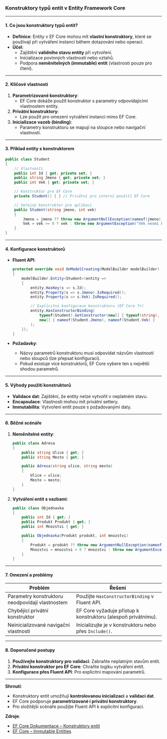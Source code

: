 
### Konstruktory typů entit v Entity Framework Core

---

#### **1. Co jsou konstruktory typů entit?**  

- **Definice**: Entity v EF Core mohou mít **vlastní konstruktory**, které se používají při vytváření instancí během dotazování nebo operací.  
- **Účel**:  
  - Zajištění **validního stavu entity** při vytvoření.  
  - Inicializace povinných vlastností nebo vztahů.  
  - Podpora **neměnitelných (immutable) entit** (vlastnosti pouze pro čtení).  

---

#### **2. Klíčové vlastnosti**  

1. **Parametrizované konstruktory**:  
   - EF Core dokáže použít konstruktor s parametry odpovídajícími vlastnostem entity.  
2. **Privátní konstruktory**:  
   - Lze použít pro omezení vytváření instancí mimo EF Core.  
3. **Inicializace vazeb (binding)**:  
   - Parametry konstruktoru se mapují na sloupce nebo navigační vlastnosti.  

---

#### **3. Příklad entity s konstruktorem**  

```csharp  
public class Student  
{  
    // Vlastnosti  
    public int Id { get; private set; }  
    public string Jmeno { get; private set; }  
    public int Vek { get; private set; }  

    // Konstruktor pro EF Core  
    private Student() { } // Privátní pro interní použití EF Core  

    // Veřejný konstruktor pro aplikaci  
    public Student(string jmeno, int vek)  
    {  
        Jmeno = jmeno ?? throw new ArgumentNullException(nameof(jmeno));  
        Vek = vek >= 0 ? vek : throw new ArgumentException("Věk nesmí být záporný.");  
    }  
}  
```  

---

#### **4. Konfigurace konstruktorů**  

- **Fluent API**:  
  ```csharp  
  protected override void OnModelCreating(ModelBuilder modelBuilder)  
  {  
      modelBuilder.Entity<Student>(entity =>  
      {  
          entity.HasKey(s => s.Id);  
          entity.Property(s => s.Jmeno).IsRequired();  
          entity.Property(s => s.Vek).IsRequired();  

          // Explicitní konfigurace konstruktoru (EF Core 7+)  
          entity.HasConstructorBinding(  
              typeof(Student).GetConstructor(new[] { typeof(string), typeof(int) }),  
              new[] { nameof(Student.Jmeno), nameof(Student.Vek) }  
          );  
      });  
  }  
  ```  

- **Požadavky**:  
  - Názvy parametrů konstruktoru musí odpovídat názvům vlastností nebo sloupců (lze přepsat konfigurací).  
  - Pokud existuje více konstruktorů, EF Core vybere ten s největší shodou parametrů.  

---

#### **5. Výhody použití konstruktorů**  

- **Validace dat**: Zajištění, že entity nelze vytvořit v neplatném stavu.  
- **Encapsulace**: Vlastnosti mohou mít privátní settery.  
- **Immutabilita**: Vytvoření entit pouze s požadovanými daty.  

---

#### **6. Běžné scénáře**  

1. **Neměnitelné entity**:  
   ```csharp  
   public class Adresa  
   {  
       public string Ulice { get; }  
       public string Mesto { get; }  

       public Adresa(string ulice, string mesto)  
       {  
           Ulice = ulice;  
           Mesto = mesto;  
       }  
   }  
   ```  

2. **Vytváření entit s vazbami**:  
   ```csharp  
   public class Objednavka  
   {  
       public int Id { get; }  
       public Produkt Produkt { get; }  
       public int Mnozstvi { get; }  

       public Objednavka(Produkt produkt, int mnozstvi)  
       {  
           Produkt = produkt ?? throw new ArgumentNullException(nameof(produkt));  
           Mnozstvi = mnozstvi > 0 ? mnozstvi : throw new ArgumentException("Množství musí být kladné.");  
       }  
   }  
   ```  

---

#### **7. Omezení a problémy**  

| **Problém**                          | **Řešení**                                  |  
|--------------------------------------|---------------------------------------------|  
| Parametry konstruktoru neodpovídají vlastnostem | Použijte `HasConstructorBinding` v Fluent API. |  
| Chybějící privátní konstruktor       | EF Core vyžaduje přístup k konstruktoru (alespoň privátnímu). |  
| Neinicializované navigační vlastnosti | Inicializujte je v konstruktoru nebo přes `Include()`. |  

---

#### **8. Doporučené postupy**  

1. **Používejte konstruktory pro validaci**: Zabraňte neplatným stavům entit.  
2. **Privátní konstruktor pro EF Core**: Chraňte logiku vytváření entit.  
3. **Konfigurace přes Fluent API**: Pro explicitní mapování parametrů.  

---

**Shrnutí**:  
- Konstruktory entit umožňují **kontrolovanou inicializaci** a **validaci dat**.  
- EF Core podporuje **parametrizované i privátní konstruktory**.  
- Pro složitější scénáře použijte Fluent API k explicitní konfiguraci.  

**Zdroje**:  
- [EF Core Dokumentace – Konstruktory entit](https://learn.microsoft.com/en-us/ef/core/modeling/constructors)  
- [EF Core – Immutable Entities](https://learn.microsoft.com/en-us/ef/core/modeling/constructors#immutable-entities)

